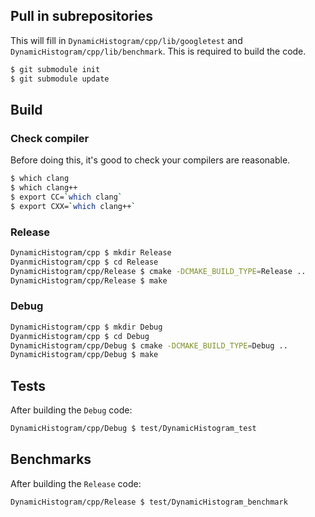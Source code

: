## Pull in subrepositories

This will fill in `DynamicHistogram/cpp/lib/googletest` and
`DynamicHistogram/cpp/lib/benchmark`. This is required to build the code.

```bash
$ git submodule init
$ git submodule update
```

## Build

### Check compiler

Before doing this, it's good to check your compilers are reasonable.

```bash
$ which clang
$ which clang++
$ export CC=`which clang`
$ export CXX=`which clang++`
```

### Release

```bash
DynamicHistogram/cpp $ mkdir Release
DyanmicHistogram/cpp $ cd Release
DynamicHistogram/cpp/Release $ cmake -DCMAKE_BUILD_TYPE=Release ..
DynamicHistogram/cpp/Release $ make
```

### Debug

```bash
DynamicHistogram/cpp $ mkdir Debug
DyanmicHistogram/cpp $ cd Debug
DynamicHistogram/cpp/Debug $ cmake -DCMAKE_BUILD_TYPE=Debug ..
DynamicHistogram/cpp/Debug $ make
```

## Tests

After building the `Debug` code:

```bash
DynamicHistogram/cpp/Debug $ test/DynamicHistogram_test
```

## Benchmarks

After building the `Release` code:

```bash
DynamicHistogram/cpp/Release $ test/DynamicHistogram_benchmark
```

